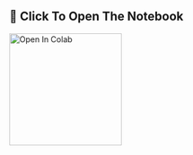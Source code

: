 ## **📖 Click To Open The Notebook**

<a href="https://colab.research.google.com/github/Yashbarod/PDFtoXML/blob/main/IY_PDF_XML.ipynb" target="_parent"><img src="https://user-images.githubusercontent.com/125879861/255389999-a0d261cf-893a-46a7-9a3d-2bb52811b997.png" alt="Open In Colab" width=200px/></a>
